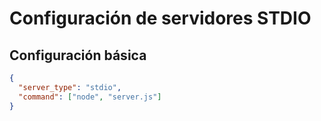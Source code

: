 # Configuración de servidores STDIO

## Configuración básica

```json
{
  "server_type": "stdio",
  "command": ["node", "server.js"]
}
```
